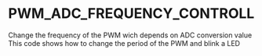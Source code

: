 # PWM_ADC_FREQUENCY_CONTROLL
Change the frequency of the PWM wich depends on ADC conversion value 
This code shows how to change the period of the PWM and blink a LED
